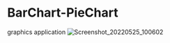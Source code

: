 # BarChart-PieChart
graphics application
![Screenshot_20220525_100602](https://user-images.githubusercontent.com/88515816/170201263-ef1b7af4-326a-46e3-a48e-5a3cfdede181.png)

